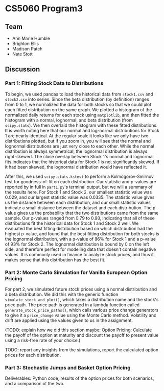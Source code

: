 # CS5060 Program3

## Team
- Ann Marie Humble
- Brighton Ellis
- Madison Patch
- Nate Stott

## Discussion

### Part 1: Fitting Stock Data to Distributions

To begin, we used pandas to load the historical data from `stock1.csv` and `stock2.csv` into series. Since the beta distribution (by definition) ranges from 0 to 1, we normalized the data for both stocks so that we could plot each fitted distribution on the same graph. We plotted a histogram of the normalized daily returns for each stock using `matplotlib`, and then fitted the histogram with a normal, lognormal, and beta distribution (from `scipy.stats`). We then overlaid the histogram with these fitted distributions. It is worth noting here that our normal and log-normal distributions for Stock 1 are nearly identical. At the regular scale it looks like we only have two distributions plotted, but if you zoom in, you will see that the normal and lognormal distributions are just very close to each other. While the normal distribution is always symmetrical, the lognormal distribution is always right-skewed. The close overlap between Stock 1's normal and lognormal fits indicates that the historical data for Stock 1 is not significantly skewed. If it had been skewed, the lognormal distribution would have reflected it.

After this, we used `scipy.stats.kstest` to perform a Kolmogorov-Smirnov test for goodness-of-fit on each distribution. Our statistic and p-values are reported by in full in `part1.py`'s terminal output, but we will a summary of the results here. For Stock 1 and Stock 2, our smallest statistic value was 0.029, and our largest statistic value was 0.0335. The statistic value gives us the distance between each distribution, and our small statistic values indicate a small distance between the dataset and each distribution. The p-value gives us the probability that the two distributions came from the same sample. Our p-values ranged from 0.79 to 0.93, indicating that all of these distributions fit the historical data for Stock 1 and Stock 2 well. We evaluated the best fitting distribution based on which distribution had the highest p-value, and found that the best fitting distribution for both stocks is the lognormal distribution, with a p-value of 86% for Stock 1 and a p-value of 93% for Stock 2. The lognormal distribution is bound by 0 on the left side, and therefore perfect for modeling data that doesn't contain negative values. It is commonly used in finance to analyze stock prices, and thus it makes sense that this distribution has the best fit.

### Part 2: Monte Carlo Simulation for Vanilla European Option Pricing

For part 2, we simulated future stock prices using a normal distribution and a beta distribution. We did this with the generic function `simulate_stock_and_plot()`, which takes a distribution name and the stock's price path. The price path is generated in a lambda function called `generate_stock_price_paths()`, which calls various price change generators to give it a `price_change` value using the Monte Carlo method. Volatility and drift are applied using the values given to us in the assignment. 


(TODO: explain how we did this section maybe:
Option Pricing: Calculate the payoff of the option at maturity and discount the payoff to present value using a risk-free rate of your choice.)

TODO: report any insights from the simulations, report the calculated option prices for each distribution.


### Part 3: Stochastic Jumps and Basket Option Pricing
Deliverables: Python code, results of the option prices for both scenarios, and a comparison of the two.

